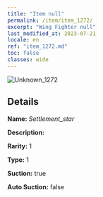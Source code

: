 ```yaml
---
title: "Item null"
permalink: /item/item_1272/
excerpt: "Wing Fighter null"
last_modified_at: 2023-07-21
locale: en
ref: "item_1272.md"
toc: false
classes: wide
---
```



 ![Unknown_1272](/images/item/Settlement_star_p.png)



## Details

 **Name:** *Settlement_star* 

 **Description:** 

 **Rarity:** 1 

 **Type:** 1 

 **Suction:** true 

 **Auto Suction:** false 


